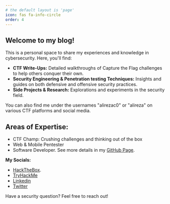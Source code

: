 ```yaml
---
# the default layout is 'page'
icon: fas fa-info-circle
order: 4
---
```


## Welcome to my blog!

This is a personal space to share my experiences and knowledge in cybersecurity. Here, you'll find:

* **CTF Write-Ups:** Detailed walkthroughs of Capture the Flag challenges to help others conquer their own.
* **Security Engineering & Penetration testing Techniques:**   Insights and guides on both defensive and offensive security practices. 
* **Side Projects & Research:**  Explorations and experiments in the security field. 

You can also find me under the usernames "alirezac0" or "alireza" on various CTF platforms and social media.

## Areas of Expertise:

* CTF Champ: Crushing challenges and thinking out of the box 
* Web & Mobile Pentester
* Software Developer.  See more details in my [GitHub Page](https://github.com/alirezac0).

**My Socials:**

* [HackTheBox](https://app.hackthebox.com/profile/310835).
* [TryHackMe](https://tryhackme.com/p/alirezac0)
* [Linkedin](https://www.linkedin.com/in/alireza-k01/)
* [Twitter](https://x.com/magoWizA)

Have a security question? Feel free to reach out!